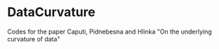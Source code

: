 # DataCurvature
Codes for the paper Caputi, Pidnebesna and Hlinka "On the underlying curvature of  data"

